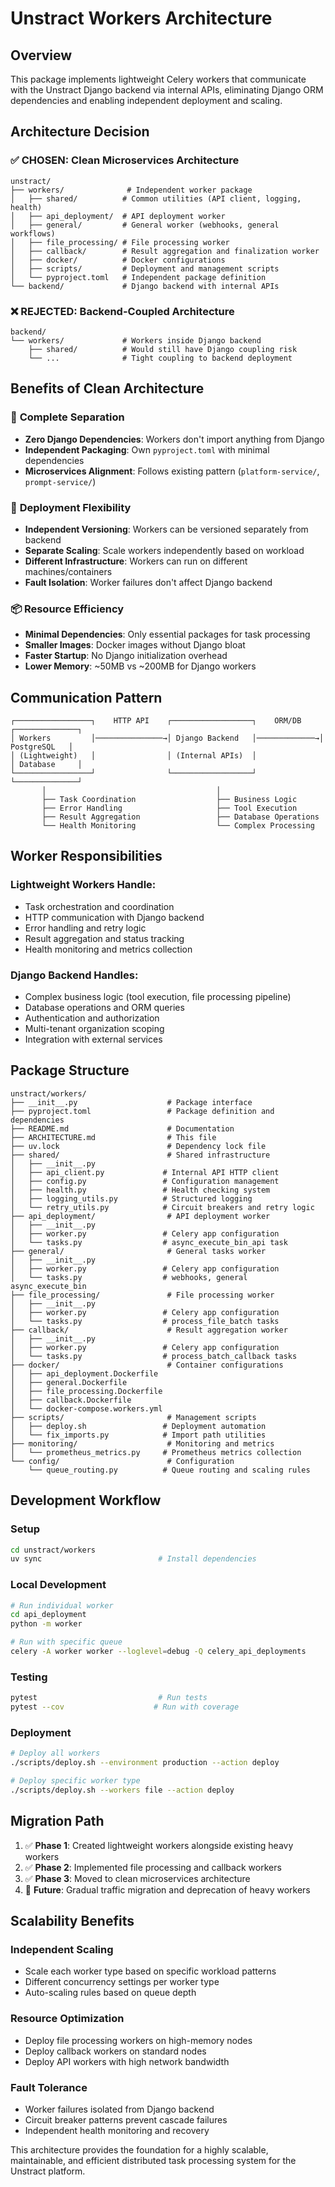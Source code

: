 # Unstract Workers Architecture

## Overview

This package implements lightweight Celery workers that communicate with the Unstract Django backend via internal APIs, eliminating Django ORM dependencies and enabling independent deployment and scaling.

## Architecture Decision

### ✅ **CHOSEN: Clean Microservices Architecture**
```
unstract/
├── workers/              # Independent worker package
│   ├── shared/          # Common utilities (API client, logging, health)
│   ├── api_deployment/  # API deployment worker
│   ├── general/         # General worker (webhooks, general workflows)
│   ├── file_processing/ # File processing worker
│   ├── callback/        # Result aggregation and finalization worker
│   ├── docker/          # Docker configurations
│   ├── scripts/         # Deployment and management scripts
│   └── pyproject.toml   # Independent package definition
└── backend/             # Django backend with internal APIs
```

### ❌ **REJECTED: Backend-Coupled Architecture**
```
backend/
└── workers/             # Workers inside Django backend
    ├── shared/          # Would still have Django coupling risk
    └── ...              # Tight coupling to backend deployment
```

## Benefits of Clean Architecture

### 🎯 **Complete Separation**
- **Zero Django Dependencies**: Workers don't import anything from Django
- **Independent Packaging**: Own `pyproject.toml` with minimal dependencies
- **Microservices Alignment**: Follows existing pattern (`platform-service/`, `prompt-service/`)

### 🚀 **Deployment Flexibility**
- **Independent Versioning**: Workers can be versioned separately from backend
- **Separate Scaling**: Scale workers independently based on workload
- **Different Infrastructure**: Workers can run on different machines/containers
- **Fault Isolation**: Worker failures don't affect Django backend

### 📦 **Resource Efficiency**
- **Minimal Dependencies**: Only essential packages for task processing
- **Smaller Images**: Docker images without Django bloat
- **Faster Startup**: No Django initialization overhead
- **Lower Memory**: ~50MB vs ~200MB for Django workers

## Communication Pattern

```
┌─────────────────┐    HTTP API    ┌──────────────────┐    ORM/DB    ┌──────────────┐
│ Workers         │───────────────→│ Django Backend   │─────────────→│ PostgreSQL   │
│ (Lightweight)   │                │ (Internal APIs)  │               │ Database     │
└─────────────────┘                └──────────────────┘               └──────────────┘
       │                                      │
       ├── Task Coordination                  ├── Business Logic
       ├── Error Handling                     ├── Tool Execution  
       ├── Result Aggregation                 ├── Database Operations
       └── Health Monitoring                  └── Complex Processing
```

## Worker Responsibilities

### **Lightweight Workers Handle:**
- Task orchestration and coordination
- HTTP communication with Django backend
- Error handling and retry logic
- Result aggregation and status tracking
- Health monitoring and metrics collection

### **Django Backend Handles:**
- Complex business logic (tool execution, file processing pipeline)
- Database operations and ORM queries
- Authentication and authorization
- Multi-tenant organization scoping
- Integration with external services

## Package Structure

```
unstract/workers/
├── __init__.py                    # Package interface
├── pyproject.toml                 # Package definition and dependencies
├── README.md                      # Documentation
├── ARCHITECTURE.md                # This file
├── uv.lock                        # Dependency lock file
├── shared/                        # Shared infrastructure
│   ├── __init__.py
│   ├── api_client.py             # Internal API HTTP client
│   ├── config.py                 # Configuration management
│   ├── health.py                 # Health checking system
│   ├── logging_utils.py          # Structured logging
│   └── retry_utils.py            # Circuit breakers and retry logic
├── api_deployment/                # API deployment worker
│   ├── __init__.py
│   ├── worker.py                 # Celery app configuration
│   └── tasks.py                  # async_execute_bin_api task
├── general/                       # General tasks worker
│   ├── __init__.py
│   ├── worker.py                 # Celery app configuration
│   └── tasks.py                  # webhooks, general async_execute_bin
├── file_processing/               # File processing worker
│   ├── __init__.py
│   ├── worker.py                 # Celery app configuration
│   └── tasks.py                  # process_file_batch tasks
├── callback/                      # Result aggregation worker
│   ├── __init__.py
│   ├── worker.py                 # Celery app configuration
│   └── tasks.py                  # process_batch_callback tasks
├── docker/                        # Container configurations
│   ├── api_deployment.Dockerfile
│   ├── general.Dockerfile
│   ├── file_processing.Dockerfile
│   ├── callback.Dockerfile
│   └── docker-compose.workers.yml
├── scripts/                       # Management scripts
│   ├── deploy.sh                 # Deployment automation
│   └── fix_imports.py            # Import path utilities
├── monitoring/                    # Monitoring and metrics
│   └── prometheus_metrics.py     # Prometheus metrics collection
└── config/                        # Configuration
    └── queue_routing.py          # Queue routing and scaling rules
```

## Development Workflow

### **Setup**
```bash
cd unstract/workers
uv sync                          # Install dependencies
```

### **Local Development**
```bash
# Run individual worker
cd api_deployment
python -m worker

# Run with specific queue
celery -A worker worker --loglevel=debug -Q celery_api_deployments
```

### **Testing**
```bash
pytest                           # Run tests
pytest --cov                    # Run with coverage
```

### **Deployment**
```bash
# Deploy all workers
./scripts/deploy.sh --environment production --action deploy

# Deploy specific worker type
./scripts/deploy.sh --workers file --action deploy
```

## Migration Path

1. ✅ **Phase 1**: Created lightweight workers alongside existing heavy workers
2. ✅ **Phase 2**: Implemented file processing and callback workers
3. ✅ **Phase 3**: Moved to clean microservices architecture
4. 🔮 **Future**: Gradual traffic migration and deprecation of heavy workers

## Scalability Benefits

### **Independent Scaling**
- Scale each worker type based on specific workload patterns
- Different concurrency settings per worker type
- Auto-scaling rules based on queue depth

### **Resource Optimization**
- Deploy file processing workers on high-memory nodes
- Deploy callback workers on standard nodes
- Deploy API workers with high network bandwidth

### **Fault Tolerance**
- Worker failures isolated from Django backend
- Circuit breaker patterns prevent cascade failures
- Independent health monitoring and recovery

This architecture provides the foundation for a highly scalable, maintainable, and efficient distributed task processing system for the Unstract platform.

